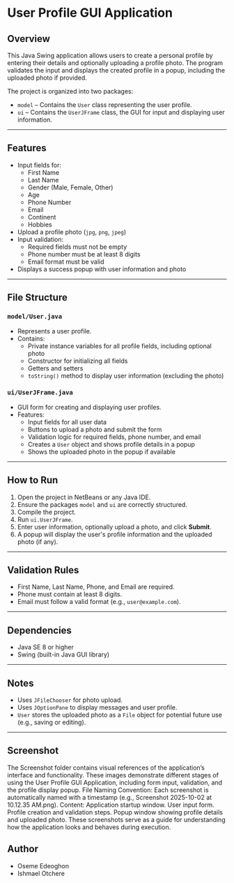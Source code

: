 # User Profile GUI Application

## Overview
This Java Swing application allows users to create a personal profile by entering their details and optionally uploading a profile photo. The program validates the input and displays the created profile in a popup, including the uploaded photo if provided.

The project is organized into two packages:
- `model` – Contains the `User` class representing the user profile.
- `ui` – Contains the `UserJFrame` class, the GUI for input and displaying user information.

---

## Features
- Input fields for:
  - First Name
  - Last Name
  - Gender (Male, Female, Other)
  - Age
  - Phone Number
  - Email
  - Continent
  - Hobbies
- Upload a profile photo (`jpg`, `png`, `jpeg`)
- Input validation:
  - Required fields must not be empty
  - Phone number must be at least 8 digits
  - Email format must be valid
- Displays a success popup with user information and photo

---

## File Structure

### `model/User.java`
- Represents a user profile.
- Contains:
  - Private instance variables for all profile fields, including optional photo
  - Constructor for initializing all fields
  - Getters and setters
  - `toString()` method to display user information (excluding the photo)

### `ui/UserJFrame.java`
- GUI form for creating and displaying user profiles.
- Features:
  - Input fields for all user data
  - Buttons to upload a photo and submit the form
  - Validation logic for required fields, phone number, and email
  - Creates a `User` object and shows profile details in a popup
  - Shows the uploaded photo in the popup if available

---

## How to Run
1. Open the project in NetBeans or any Java IDE.
2. Ensure the packages `model` and `ui` are correctly structured.
3. Compile the project.
4. Run `ui.UserJFrame`.
5. Enter user information, optionally upload a photo, and click **Submit**.
6. A popup will display the user's profile information and the uploaded photo (if any).

---

## Validation Rules
- First Name, Last Name, Phone, and Email are required.
- Phone must contain at least 8 digits.
- Email must follow a valid format (e.g., `user@example.com`).

---

## Dependencies
- Java SE 8 or higher
- Swing (built-in Java GUI library)

---

## Notes
- Uses `JFileChooser` for photo upload.
- Uses `JOptionPane` to display messages and user profile.
- `User` stores the uploaded photo as a `File` object for potential future use (e.g., saving or editing).

---
## Screenshot
The Screenshot folder contains visual references of the application’s interface and functionality. 
These images demonstrate different stages of using the User Profile GUI Application, including form input, validation, and the profile display popup.
File Naming Convention: Each screenshot is automatically named with a timestamp (e.g., Screenshot 2025-10-02 at 10.12.35 AM.png).
Content:
Application startup window.
User input form.
Profile creation and validation steps.
Popup window showing profile details and uploaded photo.
These screenshots serve as a guide for understanding how the application looks and behaves during execution.

## Author
- Oseme Edeoghon
- Ishmael Otchere
